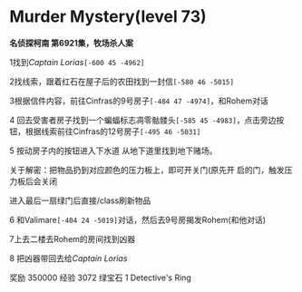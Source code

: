 # Murder Mystery(level 73)
**名侦探柯南 第6921集，牧场杀人案**

1找到*Captain Lorias*`[-600 45 -4962]`

2找线索，跟着红石在屋子后的农田找到一封信`[-580 46 -5015]`

3根据信件内容，前往Cinfras的9号房子`[-484 47 -4974]`，和Rohem对话

4 回去受害者房子找到一个蝙蝠标志凋零骷髅头`[-585 45 -4983]`，点击旁边按钮，根据线索前往Cinfras的12号房子`[-495 46 -5031]`

5 按动房子内的按钮进入下水道 从地下道里找到地下赌场。

  关于解密：把物品扔到对应颜色的压力板上，即可开关门(原先开  启的门，触发压力板后会关闭

  进入最后一扇绿门后直接/class刷新物品

6 和Valimare`[-404 24 -5019]`对话，然后去9号房揭发Rohem(和他对话)

7上去二楼去Rohem的房间找到凶器

8 把凶器带回去给*Captain Lorias*

奖励
350000 经验
3072 绿宝石
1 Detective's Ring